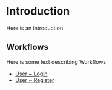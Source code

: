 # Introduction

Here is an introduction

## Workflows

Here is some text describing Workflows

- [User ~ Login](workflows/UserLogin.md)
- [User ~ Register](workflows/UserRegister.md)